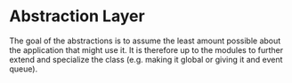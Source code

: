 # Abstraction Layer
The goal of the abstractions is to assume the least amount possible about the application that might use it. It is therefore up to the modules to further extend and specialize the class (e.g. making it global or giving it and event queue).